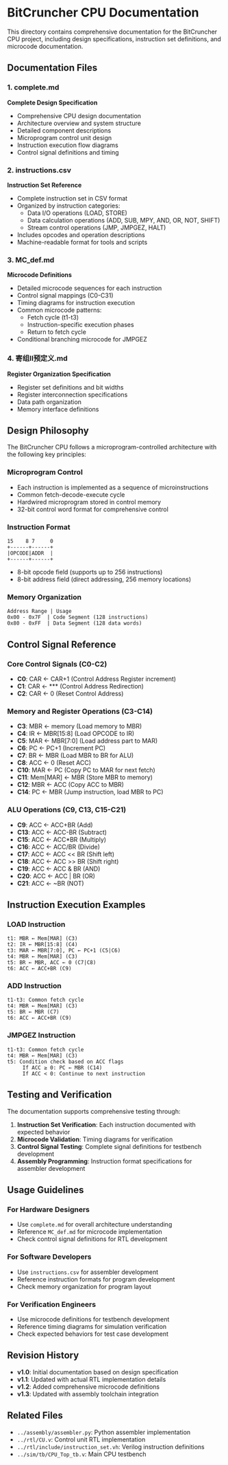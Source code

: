 # BitCruncher CPU Documentation

This directory contains comprehensive documentation for the BitCruncher CPU project, including design specifications, instruction set definitions, and microcode documentation.

## Documentation Files

### 1. complete.md
**Complete Design Specification**
- Comprehensive CPU design documentation
- Architecture overview and system structure
- Detailed component descriptions
- Microprogram control unit design
- Instruction execution flow diagrams
- Control signal definitions and timing

### 2. instructions.csv
**Instruction Set Reference**
- Complete instruction set in CSV format
- Organized by instruction categories:
  - Data I/O operations (LOAD, STORE)
  - Data calculation operations (ADD, SUB, MPY, AND, OR, NOT, SHIFT)
  - Stream control operations (JMP, JMPGEZ, HALT)
- Includes opcodes and operation descriptions
- Machine-readable format for tools and scripts

### 3. MC_def.md
**Microcode Definitions**
- Detailed microcode sequences for each instruction
- Control signal mappings (C0-C31)
- Timing diagrams for instruction execution
- Common microcode patterns:
  - Fetch cycle (t1-t3)
  - Instruction-specific execution phases
  - Return to fetch cycle
- Conditional branching microcode for JMPGEZ

### 4. 寄组II预定义.md
**Register Organization Specification**
- Register set definitions and bit widths
- Register interconnection specifications
- Data path organization
- Memory interface definitions

## Design Philosophy

The BitCruncher CPU follows a microprogram-controlled architecture with the following key principles:

### Microprogram Control
- Each instruction is implemented as a sequence of microinstructions
- Common fetch-decode-execute cycle
- Hardwired microprogram stored in control memory
- 32-bit control word format for comprehensive control

### Instruction Format
```
15    8 7     0
+------+------+
|OPCODE|ADDR  |
+------+------+
```
- 8-bit opcode field (supports up to 256 instructions)
- 8-bit address field (direct addressing, 256 memory locations)

### Memory Organization
```
Address Range | Usage
0x00 - 0x7F  | Code Segment (128 instructions)
0x80 - 0xFF  | Data Segment (128 data words)
```

## Control Signal Reference

### Core Control Signals (C0-C2)
- **C0**: CAR ← CAR+1 (Control Address Register increment)
- **C1**: CAR ← *** (Control Address Redirection)
- **C2**: CAR ← 0 (Reset Control Address)

### Memory and Register Operations (C3-C14)
- **C3**: MBR ← memory (Load memory to MBR)
- **C4**: IR ← MBR[15:8] (Load OPCODE to IR)
- **C5**: MAR ← MBR[7:0] (Load address part to MAR)
- **C6**: PC ← PC+1 (Increment PC)
- **C7**: BR ← MBR (Load MBR to BR for ALU)
- **C8**: ACC ← 0 (Reset ACC)
- **C10**: MAR ← PC (Copy PC to MAR for next fetch)
- **C11**: Mem[MAR] ← MBR (Store MBR to memory)
- **C12**: MBR ← ACC (Copy ACC to MBR)
- **C14**: PC ← MBR (Jump instruction, load MBR to PC)

### ALU Operations (C9, C13, C15-C21)
- **C9**: ACC ← ACC+BR (Add)
- **C13**: ACC ← ACC-BR (Subtract)
- **C15**: ACC ← ACC*BR (Multiply)
- **C16**: ACC ← ACC/BR (Divide)
- **C17**: ACC ← ACC << BR (Shift left)
- **C18**: ACC ← ACC >> BR (Shift right)
- **C19**: ACC ← ACC & BR (AND)
- **C20**: ACC ← ACC | BR (OR)
- **C21**: ACC ← ~BR (NOT)

## Instruction Execution Examples

### LOAD Instruction
```
t1: MBR ← Mem[MAR] (C3)
t2: IR ← MBR[15:8] (C4)
t3: MAR ← MBR[7:0], PC ← PC+1 (C5|C6)
t4: MBR ← Mem[MAR] (C3)
t5: BR ← MBR, ACC ← 0 (C7|C8)
t6: ACC ← ACC+BR (C9)
```

### ADD Instruction
```
t1-t3: Common fetch cycle
t4: MBR ← Mem[MAR] (C3)
t5: BR ← MBR (C7)
t6: ACC ← ACC+BR (C9)
```

### JMPGEZ Instruction
```
t1-t3: Common fetch cycle
t4: MBR ← Mem[MAR] (C3)
t5: Condition check based on ACC flags
     If ACC ≥ 0: PC ← MBR (C14)
     If ACC < 0: Continue to next instruction
```

## Testing and Verification

The documentation supports comprehensive testing through:

1. **Instruction Set Verification**: Each instruction documented with expected behavior
2. **Microcode Validation**: Timing diagrams for verification
3. **Control Signal Testing**: Complete signal definitions for testbench development
4. **Assembly Programming**: Instruction format specifications for assembler development

## Usage Guidelines

### For Hardware Designers
- Use `complete.md` for overall architecture understanding
- Reference `MC_def.md` for microcode implementation
- Check control signal definitions for RTL development

### For Software Developers
- Use `instructions.csv` for assembler development
- Reference instruction formats for program development
- Check memory organization for program layout

### For Verification Engineers
- Use microcode definitions for testbench development
- Reference timing diagrams for simulation verification
- Check expected behaviors for test case development

## Revision History

- **v1.0**: Initial documentation based on design specification
- **v1.1**: Updated with actual RTL implementation details
- **v1.2**: Added comprehensive microcode definitions
- **v1.3**: Updated with assembly toolchain integration

## Related Files

- `../assembly/assembler.py`: Python assembler implementation
- `../rtl/CU.v`: Control unit RTL implementation
- `../rtl/include/instruction_set.vh`: Verilog instruction definitions
- `../sim/tb/CPU_Top_tb.v`: Main CPU testbench
